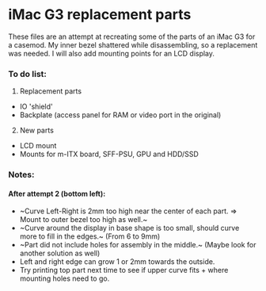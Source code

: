 # iMac G3 replacement parts
These files are an attempt at recreating some of the parts of an iMac G3 for a casemod.
My inner bezel shattered while disassembling, so a replacement was needed. 
I will also add mounting points for an LCD display.

### To do list:
1. Replacement parts
* IO 'shield'
* Backplate (access panel for RAM or video port in the original)
2. New parts
* LCD mount
* Mounts for m-ITX board, SFF-PSU, GPU and HDD/SSD

### Notes:
#### After attempt 2 (bottom left):
* ~Curve Left-Right is 2mm too high near the center of each part. => Mount to outer bezel too high as well.~
* ~Curve around the display in base shape is too small, should curve more to fill in the edges.~ (From 6 to 9mm)
* ~Part did not include holes for assembly in the middle.~ (Maybe look for another solution as well)
* Left and right edge can grow 1 or 2mm towards the outside.
* Try printing top part next time to see if upper curve fits + where mounting holes need to go.



